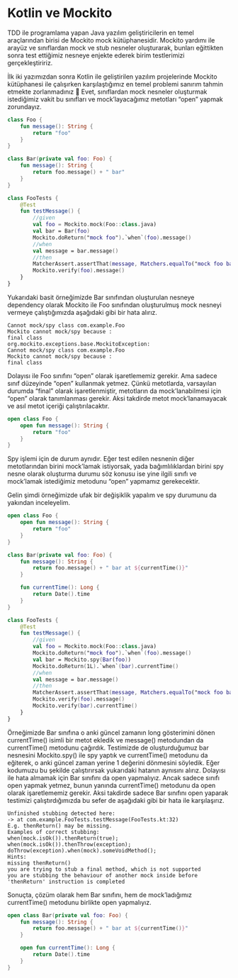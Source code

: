 # Kotlin ve Mockito

TDD ile programlama yapan Java yazılım geliştiricilerin en temel araçlarından birisi de Mockito mock kütüphanesidir. 
Mockito yardımı ile arayüz ve sınıflardan mock ve stub nesneler oluşturarak, bunları eğittikten sonra test ettiğimiz 
nesneye enjekte ederek birim testlerimizi gerçekleştiririz.

İlk iki yazımızdan sonra Kotlin ile geliştirilen yazılım projelerinde Mockito kütüphanesi ile çalışırken karşılaştığımız 
en temel problemi sanırım tahmin etmekte zorlanmadınız 🙂 Evet, sınıflardan mock nesneler oluşturmak istediğimiz vakit 
bu sınıfları ve mock’layacağımız metotları “open” yapmak zorundayız.

```kotlin
class Foo {
    fun message(): String {
        return "foo"
    }
}

class Bar(private val foo: Foo) {
    fun message(): String {
        return foo.message() + " bar"
    }
}

class FooTests {
    @Test
    fun testMessage() {
        //given
        val foo = Mockito.mock(Foo::class.java)
        val bar = Bar(foo)
        Mockito.doReturn("mock foo").`when`(foo).message()
        //when
        val message = bar.message()
        //then
        MatcherAssert.assertThat(message, Matchers.equalTo("mock foo bar"))
        Mockito.verify(foo).message()
    }
}
```

Yukarıdaki basit örneğimizde Bar sınıfından oluşturulan nesneye dependency olarak Mockito ile Foo sınıfından oluşturulmuş 
mock nesneyi vermeye çalıştığımızda aşağıdaki gibi bir hata alırız.

```error
Cannot mock/spy class com.example.Foo
Mockito cannot mock/spy because :
final class
org.mockito.exceptions.base.MockitoException:
Cannot mock/spy class com.example.Foo
Mockito cannot mock/spy because :
final class
```

Dolayısı ile Foo sınıfını “open” olarak işaretlememiz gerekir. Ama sadece sınıf düzeyinde “open” kullanmak yetmez. Çünkü 
metotlarda, varsayılan durumda “final” olarak işaretlenmiştir, metotların da mock’lanabilmesi için “open” olarak 
tanımlanması gerekir. Aksi takdirde metot mock’lanamayacak ve asıl metot içeriği çalıştırılacaktır.

```kotlin
open class Foo {
    open fun message(): String {
        return "foo"
    }
}
```

Spy işlemi için de durum aynıdır. Eğer test edilen nesnenin diğer metotlarından birini mock’lamak istiyorsak, yada 
bağımlılıklardan birini spy nesne olarak oluşturma durumu söz konusu ise yine ilgili sınıfı ve mock’lamak istediğimiz 
metodunu “open” yapmamız gerekecektir.

Gelin şimdi örneğimizde ufak bir değişiklik yapalım ve spy durumunu da yakından inceleyelim.

```kotlin
open class Foo {
    open fun message(): String {
        return "foo"
    }
}

class Bar(private val foo: Foo) {
    fun message(): String {
        return foo.message() + " bar at ${currentTime()}"
    }

    fun currentTime(): Long {
        return Date().time
    }
}

class FooTests {
    @Test
    fun testMessage() {
        //given
        val foo = Mockito.mock(Foo::class.java)
        Mockito.doReturn("mock foo").`when`(foo).message()
        val bar = Mockito.spy(Bar(foo))
        Mockito.doReturn(1L).`when`(bar).currentTime()
        //when
        val message = bar.message()
        //then
        MatcherAssert.assertThat(message, Matchers.equalTo("mock foo bar at 1"))
        Mockito.verify(foo).message()
        Mockito.verify(bar).currentTime()
    }
}
```

Örneğimizde Bar sınıfına o anki güncel zamanın long gösterimini dönen currentTime() isimli bir metot ekledik ve message() 
metodundan da currentTime() metodunu çağırdık. Testimizde de oluşturduğumuz bar nesnesini Mockito.spy() ile spy yaptık ve 
currentTime() metodunu da eğiterek, o anki güncel zaman yerine 1 değerini dönmesini söyledik. Eğer kodumuzu bu şekilde 
çalıştırırsak yukarıdaki hatanın aynısını alırız. Dolayısı ile hata almamak için Bar sınıfını da open yapmalıyız. Ancak 
sadece sınıfı open yapmak yetmez, bunun yanında currentTime() metodunu da open olarak işaretlememiz gerekir. Aksi takdirde 
sadece Bar sınıfını open yaparak testimizi çalıştırdığımızda bu sefer de aşağıdaki gibi bir hata ile karşılaşırız.

```error
Unfinished stubbing detected here:
-> at com.example.FooTests.testMessage(FooTests.kt:32)
E.g. thenReturn() may be missing.
Examples of correct stubbing:
when(mock.isOk()).thenReturn(true);
when(mock.isOk()).thenThrow(exception);
doThrow(exception).when(mock).someVoidMethod();
Hints:
missing thenReturn()
you are trying to stub a final method, which is not supported
you are stubbing the behaviour of another mock inside before 'thenReturn' instruction is completed
```

Sonuçta, çözüm olarak hem Bar sınıfını, hem de mock’ladığımız currentTime() metodunu birlikte open yapmalıyız.

```kotlin
open class Bar(private val foo: Foo) {
    fun message(): String {
        return foo.message() + " bar at ${currentTime()}"
    }

    open fun currentTime(): Long {
        return Date().time
    }
}
```
